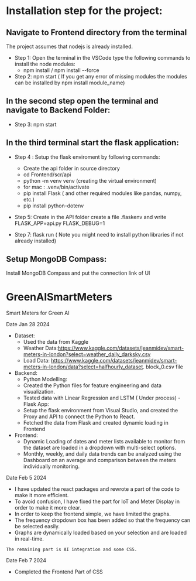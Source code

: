 # Installation step for the project:

## Navigate to Frontend directory from the terminal
The project assumes that nodejs is already installed.
- Step 1: Open the terminal in the VSCode type the following commands to install the node modules:
   - npm install / npm install --force
- Step 2: npm start ( If you get any error of missing modules the modules can be installed by npm install module_name)
  


## In the second step open the terminal and navigate to Backend Folder:
- Step 3: npm start

## In the third terminal start the flask application:
- Step 4 : Setup the flask enviroment by following commands:
   - Create the api folder in source directory
   - cd Frontend/scr/api
   - python -m venv venv (creating the virtual environment)
   - for mac : .venv/bin/activate
   - pip install Flask ( and other required modules like pandas, numpy, etc.)
   - pip install python-dotenv

- Step 5: Create in the API folder create a file .flaskenv and write
      FLASK_APP=api.py
      FLASK_DEBUG=1

- Step 7: flask run ( Note you might need to install python libraries if not already installed)


## Setup MongoDB Compass:
 Install MongoDB Compass and put the connection link of UI

# GreenAISmartMeters
Smart Meters for Green AI

Date Jan 28 2024
   - Dataset:
        - Used the data from Kaggle 
        - Weather Data:https://www.kaggle.com/datasets/jeanmidev/smart-meters-in-london?select=weather_daily_darksky.csv
        - Load Data: https://www.kaggle.com/datasets/jeanmidev/smart-meters-in-london/data?select=halfhourly_dataset. block_0.csv file
   - Backend:
        - Python Modelling: 
        - Created the Python files for feature engineering and data visualization.
        - Tested data with Linear Regression and LSTM ( Under process)
    - Flask App:
        - Setup the flask environment from Visual Studio, and created the Proxy and API to connect the Python to React.
        - Fetched the data from Flask and created dynamic loading in Frontend
   - Frontend:
        - Dynamic Loading of dates and meter lists available to monitor from the dataset are loaded in a dropdown with multi-select options.
        - Monthly, weekly, and daily data trends can be analyzed using the Dashboard on an average and comparison between the meters individually monitoring.

Date Feb 5 2024
   -  I have updated the react packages and rewrote a part of the code to make it more efficient.
   -  To avoid confusion, I have fixed the part for IoT and Meter Display in order to make it more clear.
   -  In order to keep the frontend simple, we have limited the graphs. 
   -  The frequency dropdown box has been added so that the frequency can be selected easily.
   - Graphs are dynamically loaded based on your selection and are loaded in real-time.

    The remaining part is AI integration and some CSS.

Date Feb 7 2024 
   - Completed the Frontend Part of CSS


